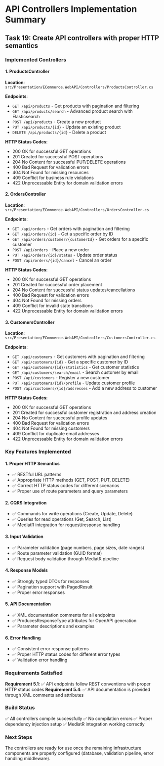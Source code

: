 # API Controllers Implementation Summary

## Task 19: Create API controllers with proper HTTP semantics

### Implemented Controllers

#### 1. ProductsController
**Location**: `src/Presentation/ECommerce.WebAPI/Controllers/ProductsController.cs`

**Endpoints**:
- `GET /api/products` - Get products with pagination and filtering
- `GET /api/products/search` - Advanced product search with Elasticsearch
- `POST /api/products` - Create a new product
- `PUT /api/products/{id}` - Update an existing product
- `DELETE /api/products/{id}` - Delete a product

**HTTP Status Codes**:
- 200 OK for successful GET operations
- 201 Created for successful POST operations
- 204 No Content for successful PUT/DELETE operations
- 400 Bad Request for validation errors
- 404 Not Found for missing resources
- 409 Conflict for business rule violations
- 422 Unprocessable Entity for domain validation errors

#### 2. OrdersController
**Location**: `src/Presentation/ECommerce.WebAPI/Controllers/OrdersController.cs`

**Endpoints**:
- `GET /api/orders` - Get orders with pagination and filtering
- `GET /api/orders/{id}` - Get a specific order by ID
- `GET /api/orders/customer/{customerId}` - Get orders for a specific customer
- `POST /api/orders` - Place a new order
- `PUT /api/orders/{id}/status` - Update order status
- `POST /api/orders/{id}/cancel` - Cancel an order

**HTTP Status Codes**:
- 200 OK for successful GET operations
- 201 Created for successful order placement
- 204 No Content for successful status updates/cancellations
- 400 Bad Request for validation errors
- 404 Not Found for missing orders
- 409 Conflict for invalid state transitions
- 422 Unprocessable Entity for domain validation errors

#### 3. CustomersController
**Location**: `src/Presentation/ECommerce.WebAPI/Controllers/CustomersController.cs`

**Endpoints**:
- `GET /api/customers` - Get customers with pagination and filtering
- `GET /api/customers/{id}` - Get a specific customer by ID
- `GET /api/customers/{id}/statistics` - Get customer statistics
- `GET /api/customers/search/email` - Search customer by email
- `POST /api/customers` - Register a new customer
- `PUT /api/customers/{id}/profile` - Update customer profile
- `POST /api/customers/{id}/addresses` - Add a new address to customer

**HTTP Status Codes**:
- 200 OK for successful GET operations
- 201 Created for successful customer registration and address creation
- 204 No Content for successful profile updates
- 400 Bad Request for validation errors
- 404 Not Found for missing customers
- 409 Conflict for duplicate email addresses
- 422 Unprocessable Entity for domain validation errors

### Key Features Implemented

#### 1. Proper HTTP Semantics
- ✅ RESTful URL patterns
- ✅ Appropriate HTTP methods (GET, POST, PUT, DELETE)
- ✅ Correct HTTP status codes for different scenarios
- ✅ Proper use of route parameters and query parameters

#### 2. CQRS Integration
- ✅ Commands for write operations (Create, Update, Delete)
- ✅ Queries for read operations (Get, Search, List)
- ✅ MediatR integration for request/response handling

#### 3. Input Validation
- ✅ Parameter validation (page numbers, page sizes, date ranges)
- ✅ Route parameter validation (GUID format)
- ✅ Request body validation through MediatR pipeline

#### 4. Response Models
- ✅ Strongly typed DTOs for responses
- ✅ Pagination support with PagedResult<T>
- ✅ Proper error responses

#### 5. API Documentation
- ✅ XML documentation comments for all endpoints
- ✅ ProducesResponseType attributes for OpenAPI generation
- ✅ Parameter descriptions and examples

#### 6. Error Handling
- ✅ Consistent error response patterns
- ✅ Proper HTTP status codes for different error types
- ✅ Validation error handling

### Requirements Satisfied

**Requirement 5.1**: ✅ API endpoints follow REST conventions with proper HTTP status codes
**Requirement 5.4**: ✅ API documentation is provided through XML comments and attributes

### Build Status
✅ All controllers compile successfully
✅ No compilation errors
✅ Proper dependency injection setup
✅ MediatR integration working correctly

### Next Steps
The controllers are ready for use once the remaining infrastructure components are properly configured (database, validation pipeline, error handling middleware).